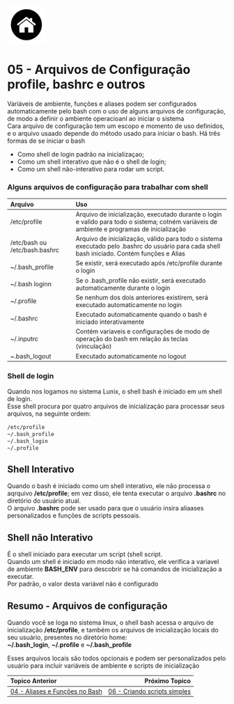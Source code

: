 [![N|Solid](Imagens/Home.jpeg "Ir para Home")](/README.md/)

# 05 - Arquivos de Configuração profile, bashrc e outros

Variáveis de ambiente, funções e aliases podem ser configurados automaticamente pelo bash com o uso de alguns arquivos de configuração, de modo a definir o ambiente operacioanl ao iniciar o sistema   
Cara arquivo de configuração tem um escopo e momento de uso definidos, e o arquivo usaado depende do método usado para iniciar o bash. Há três formas de se iniciar o bash
- Como shell de login padrão na inicializaçao;   
- Como um shell interativo que não é o shell de login;   
- Como um shell não-interativo para rodar um script.  

### Alguns arquivos de configuração para trabalhar com shell

|Arquivo |Uso|  
|:---|:---|
|/etc/profile |Arquivo de inicialização, executado durante o login e valido para todo o sistema; cotném variáveis de ambiente e programas de inicialização|
|/etc/bash ou /etc/bash.bashrc|Arquivo de inicialização, válido para todo o sistema executado pelo .bashrc do usuário para cada shell bash iniciado. Contém funções e Alias|
|~/.bash_profile |Se existir, será executado após /etc/profile durante o login|
|~/.bash loginn |Se o .bash_profile não existir, será executado automaticamente durante o login|
|~/.profile |Se nenhum dos dois anteriores existirem, será executado automaticamente no login|
|~/.bashrc |Executado automaticamente quando o bash é iniciado interativamente|
|~/.inputrc |Contém variaveis e configurações de modo de operação do bash em relação ás teclas (vinculação)|
|~.bash_logout |Executado automaticamente no logout|

### Shell de login

Quando nos logamos no sistema Lunix, o shell bash é iniciado em um shell de login.  
Esse shell procura por quatro arquivos de inicialização para processar seus arquivos, na seguinte ordem:  
```
/etc/profile
~/.bash_profile
~/.bash_login
~/.profile
```
## Shell Interativo

Quando o bash é iniciado como um shell interativo, ele não processa o aqrquivo **/etc/profile**; em vez disso, ele tenta executar o arquivo **.bashrc** no diretório do usuário atual.  
O arquivo **.bashrc** pode ser usado para que o usuário insira aliaases personalizados e funções de scripts pessoais.  


## Shell não Interativo

É o shell iniciado para executar um script (shell script.  
Quando um shell é iniciado em modo não interativo, ele verifica a variavel de ambiente **BASH_ENV** para descobrir se há comandos de inicialização a executar.  
Por padrão, o valor desta variável não é configurado  

## Resumo - Arquivos de configuração


Quando você se loga no sistema linux, o shell bash acessa o arquivo de inicialização **/etc/profile**, e também os arquivos de inicialização locais do seu usuário, presentes no diretório home:  
**~/.bash_login**, **~/.profile** e **~/.bash_profile**  

Esses arquivos locais são todos opcionais e podem ser personalizados pelo usuário para incluir variáveis de ambiente e scripts de inicialização  

|Topico Anterior|Próximo Topico|
|:---|---:|
|[04 - Aliases e Funções no Bash](Aliases.md) |[06 - Criando scripts simples](comandos_simples.md)|

